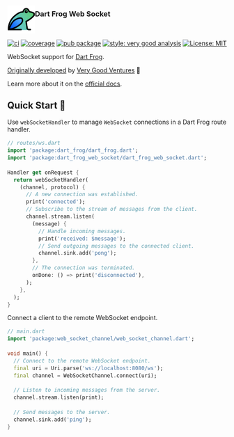 [<img src="https://raw.githubusercontent.com/dart-frog-dev/dart_frog/main/assets/dart_frog.png" align="left" height="63.5px" />](https://dart-frog.dev)

### Dart Frog Web Socket

<br clear="left"/>

[![ci][ci_badge]][ci_link]
[![coverage][coverage_badge]][ci_link]
[![pub package][pub_badge]][pub_link]
[![style: very good analysis][very_good_analysis_badge]][very_good_analysis_link]
[![License: MIT][license_badge]][license_link]

WebSocket support for [Dart Frog][dart_frog_link].

[Originally developed][credits_link] by [Very Good Ventures][very_good_ventures_link] 🦄

Learn more about it on the [official docs][docs_link].

## Quick Start 🚀

Use `webSocketHandler` to manage `WebSocket` connections in a Dart Frog route handler.

```dart
// routes/ws.dart
import 'package:dart_frog/dart_frog.dart';
import 'package:dart_frog_web_socket/dart_frog_web_socket.dart';

Handler get onRequest {
  return webSocketHandler(
    (channel, protocol) {
      // A new connection was established.
      print('connected');
      // Subscribe to the stream of messages from the client.
      channel.stream.listen(
        (message) {
          // Handle incoming messages.
          print('received: $message');
          // Send outgoing messages to the connected client.
          channel.sink.add('pong');
        },
        // The connection was terminated.
        onDone: () => print('disconnected'),
      );
    },
  );
}
```

Connect a client to the remote WebSocket endpoint.

```dart
// main.dart
import 'package:web_socket_channel/web_socket_channel.dart';

void main() {
  // Connect to the remote WebSocket endpoint.
  final uri = Uri.parse('ws://localhost:8080/ws');
  final channel = WebSocketChannel.connect(uri);

  // Listen to incoming messages from the server.
  channel.stream.listen(print);

  // Send messages to the server.
  channel.sink.add('ping');
}
```

[ci_badge]: https://github.com/dart-frog-dev/dart_frog/actions/workflows/dart_frog_web_socket.yaml/badge.svg?branch=main
[ci_link]: https://github.com/dart-frog-dev/dart_frog/actions/workflows/dart_frog_web_socket.yaml
[coverage_badge]: https://raw.githubusercontent.com/dart-frog-dev/dart_frog/main/packages/dart_frog_web_socket/coverage_badge.svg
[credits_link]: https://github.com/dart-frog-dev/dart_frog/blob/main/CREDITS.md#acknowledgments
[dart_frog_link]: https://github.com/dart-frog-dev/dart_frog
[license_badge]: https://img.shields.io/badge/license-MIT-blue.svg
[license_link]: https://opensource.org/licenses/MIT
[logo_black]: https://raw.githubusercontent.com/dart-frog-dev/dart_frog/main/assets/dart_frog_logo_black.png#gh-light-mode-only
[logo_white]: https://raw.githubusercontent.com/dart-frog-dev/dart_frog/main/assets/dart_frog_logo_white.png#gh-dark-mode-only
[pub_badge]: https://img.shields.io/pub/v/dart_frog_web_socket.svg
[pub_link]: https://pub.dartlang.org/packages/dart_frog_web_socket
[very_good_analysis_badge]: https://img.shields.io/badge/style-very_good_analysis-B22C89.svg
[very_good_analysis_link]: https://pub.dev/packages/very_good_analysis
[very_good_ventures_link]: https://verygood.ventures
[docs_link]: https://dart-frog.dev/advanced/web_socket
